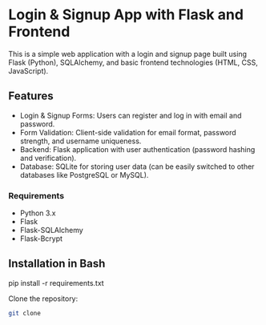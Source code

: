 # Login & Signup App with Flask and Frontend

This is a simple web application with a login and signup page built using Flask (Python), SQLAlchemy, and basic frontend technologies (HTML, CSS, JavaScript).

## Features

- Login & Signup Forms: Users can register and log in with email and password.
- Form Validation: Client-side validation for email format, password strength, and username uniqueness.
- Backend: Flask application with user authentication (password hashing and verification).
- Database: SQLite for storing user data (can be easily switched to other databases like PostgreSQL or MySQL).

### Requirements

- Python 3.x
- Flask
- Flask-SQLAlchemy
- Flask-Bcrypt
  
## Installation in Bash
pip install -r requirements.txt

 Clone the repository:
   ```bash
   git clone 
